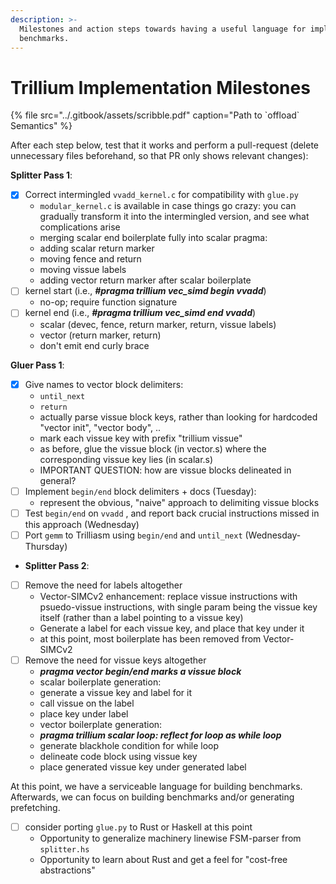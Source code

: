 ```yaml
---
description: >-
  Milestones and action steps towards having a useful language for implementing
  benchmarks.
---
```


# Trillium Implementation Milestones

{% file src="../.gitbook/assets/scribble.pdf" caption="Path to \`offload\` Semantics" %}

After each step below, test that it works and perform a pull-request \(delete unnecessary files beforehand, so that PR only shows relevant changes\):

**Splitter Pass 1**:

* [x] Correct intermingled `vvadd_kernel.c` for compatibility with `glue.py` 
  * `modular_kernel.c` is available in case things go crazy: you can gradually transform it into the intermingled version, and see what complications arise
  * merging scalar end boilerplate fully into scalar pragma:
  * adding scalar return marker
  * moving fence and return
  * moving vissue labels
  * adding vector return marker after scalar boilerplate
* [ ] kernel start \(i.e., _**\#pragma trillium vec\_simd begin vvadd**_\)
  * no-op; require function signature 
* [ ] kernel end \(i.e., _**\#pragma trillium vec\_simd end vvadd**_\)
  * scalar \(devec, fence, return marker, return, vissue labels\)
  * vector \(return marker, return\)
  * don't emit end curly brace

**Gluer Pass 1**:

* [x] Give names to vector block delimiters:
  * `until_next`
  * `return` 
  * actually parse vissue block keys, rather than looking for hardcoded "vector init", "vector body", ..
  * mark each vissue key with prefix "trillium vissue"
  * as before, glue the vissue block \(in vector.s\) where the corresponding vissue key lies \(in scalar.s\)
  * IMPORTANT QUESTION: how are vissue blocks delineated in general?
* [ ] Implement `begin/end` block delimiters + docs \(Tuesday\):
  * represent the obvious, "naive" approach to delimiting vissue blocks
* [ ] Test `begin/end` on `vvadd` , and report back crucial instructions missed in this approach \(Wednesday\) 
* [ ] Port `gemm` to Trilliasm using `begin/end` and `until_next` \(Wednesday-Thursday\)

* **Splitter Pass 2**:
* [ ] Remove the need for labels altogether
  * Vector-SIMCv2 enhancement: replace vissue instructions with psuedo-vissue instructions, with single param being the vissue key itself \(rather than a label pointing to a vissue key\)
  * Generate a label for each vissue key, and place that key under it
  * at this point, most boilerplate has been removed from Vector-SIMCv2
* [ ] Remove the need for vissue keys altogether
  * _**pragma vector begin/end marks a vissue block**_
  * scalar boilerplate generation: 
  * generate a vissue key and label for it 
  * call vissue on the label
  * place key under label
  * vector boilerplate generation:
  * _**pragma trillium scalar loop: reflect for loop as while loop**_
  * generate blackhole condition for while loop
  * delineate code block using vissue key
  * place generated vissue key under generated label

At this point, we have a serviceable language for building benchmarks. Afterwards, we can focus on building benchmarks and/or generating prefetching.

* [ ] consider porting `glue.py` to Rust or Haskell at this point
  * Opportunity to generalize machinery linewise FSM-parser from `splitter.hs` 
  * Opportunity to learn about Rust and get a feel for "cost-free abstractions"

